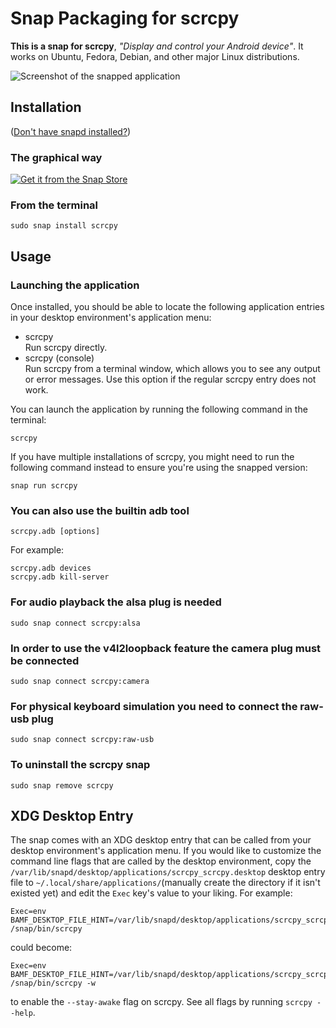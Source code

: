 # Snap Packaging for scrcpy

**This is a snap for scrcpy**, *"Display and control your Android device"*. It works on Ubuntu, Fedora, Debian, and other major Linux distributions.

![Screenshot of the snapped application](https://github.com/Genymobile/scrcpy/blob/master/assets/screenshot-debian-600.jpg "Screenshot of the snapped application")

## Installation

([Don't have snapd installed?](https://snapcraft.io/docs/core/install))

### The graphical way

[![Get it from the Snap Store](https://snapcraft.io/static/images/badges/en/snap-store-black.svg)](https://snapcraft.io/scrcpy)

### From the terminal

    sudo snap install scrcpy

## Usage

### Launching the application

Once installed, you should be able to locate the following application entries in your desktop environment's application menu:

* scrcpy  
  Run scrcpy directly.
* scrcpy (console)  
  Run scrcpy from a terminal window, which allows you to see any output or error messages.  Use this option if the regular scrcpy entry does not work.

You can launch the application by running the following command in the terminal:

    scrcpy

If you have multiple installations of scrcpy, you might need to run the following command instead to ensure you're using the snapped version:

    snap run scrcpy

### You can also use the builtin adb tool

    scrcpy.adb [options]

For example:

    scrcpy.adb devices
    scrcpy.adb kill-server

### For audio playback the alsa plug is needed

    sudo snap connect scrcpy:alsa

### In order to use the v4l2loopback feature the camera plug must be connected

    sudo snap connect scrcpy:camera

### For physical keyboard simulation you need to connect the raw-usb plug

    sudo snap connect scrcpy:raw-usb

### To uninstall the scrcpy snap

    sudo snap remove scrcpy

## XDG Desktop Entry

The snap comes with an XDG desktop entry that can be called from your desktop environment's application menu. If you would like to customize the command line flags that are called by the desktop environment, copy the `/var/lib/snapd/desktop/applications/scrcpy_scrcpy.desktop` desktop entry file to `~/.local/share/applications/`(manually create the directory if it isn't existed yet) and edit the `Exec` key's value to your liking. For example:

    Exec=env BAMF_DESKTOP_FILE_HINT=/var/lib/snapd/desktop/applications/scrcpy_scrcpy.desktop /snap/bin/scrcpy

could become:

    Exec=env BAMF_DESKTOP_FILE_HINT=/var/lib/snapd/desktop/applications/scrcpy_scrcpy.desktop /snap/bin/scrcpy -w

to enable the `--stay-awake` flag on scrcpy. See all flags by running `scrcpy --help`.
